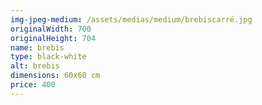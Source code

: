 ```yaml
---
img-jpeg-medium: /assets/medias/medium/brebiscarré.jpg
originalWidth: 700
originalHeight: 704
name: brebis
type: black-white
alt: brebis
dimensions: 60x60 cm
price: 400
---
```

